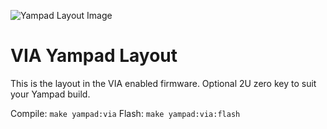 ![Yampad Layout Image](https://i.imgur.com/QwrufEt.png)

# VIA Yampad Layout

This is the layout in the VIA enabled firmware. 
Optional 2U zero key to suit your Yampad build.

Compile: `make yampad:via`
Flash: `make yampad:via:flash`
